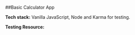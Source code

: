 ##Basic Calculator App

<strong>Tech stack:</strong> Vanilla JavaScript, Node and Karma for testing. 

<p><strong>Testing Resource:</strong><a href="http://www.bradoncode.com/blog/2015/02/27/karma-tutorial/"Karma
Tutorial - Unit Testing JavaScript By: Bradley Braithwaite</a></p> 

